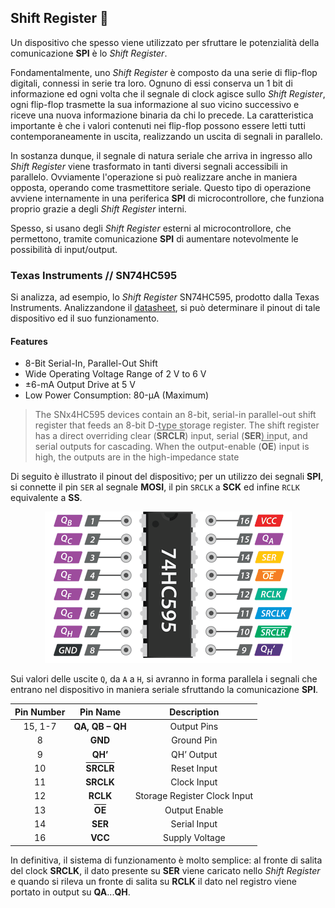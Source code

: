 ## Shift Register :twisted_rightwards_arrows:
Un dispositivo che spesso viene utilizzato per sfruttare le potenzialità della comunicazione **SPI** è lo *Shift Register*. 

Fondamentalmente, uno *Shift Register* è composto da una serie di flip-flop digitali, connessi in serie tra loro. Ognuno di essi conserva un 1 bit di informazione ed ogni volta che il segnale di clock agisce sullo *Shift Register*, ogni flip-flop trasmette la sua informazione al suo vicino successivo e riceve una nuova informazione binaria da chi lo precede. La caratteristica importante è che i valori contenuti nei flip-flop possono essere letti tutti contemporaneamente in uscita, realizzando un uscita di segnali in parallelo.

In sostanza dunque, il segnale di natura seriale che arriva in ingresso allo *Shift Register* viene trasformato in tanti diversi segnali accessibili in parallelo. Ovviamente l'operazione si può realizzare anche in maniera opposta, operando come trasmettitore seriale. Questo tipo di operazione avviene internamente in una periferica **SPI** di microcontrollore, che funziona proprio grazie a degli *Shift Register* interni. 

Spesso, si usano degli *Shift Register* esterni al microcontrollore, che permettono, tramite comunicazione **SPI** di aumentare notevolmente le possibilità di input/output.

### Texas Instruments // SN74HC595
Si analizza, ad esempio, lo *Shift Register* SN74HC595, prodotto dalla Texas Instruments. Analizzandone il [datasheet](docs/sn74hc595.pdf), si può determinare il pinout di tale dispositivo ed il suo funzionamento.

#### Features
* 8-Bit Serial-In, Parallel-Out Shift
* Wide Operating Voltage Range of 2 V to 6 V 
* ±6-mA Output Drive at 5 V
* Low Power Consumption: 80-μA (Maximum)
> The SNx4HC595 devices contain an 8-bit, serial-in parallel-out shift register that feeds an 8-bit D-type storage register. The shift register has a direct overriding clear (**<span style="text-decoration:overline">SRCLR</span>**) input, serial (**SER**) input, and serial outputs for cascading. When the output-enable (**<span style="text-decoration:overline">OE</span>**) input is high, the outputs are in the high-impedance state

Di seguito è illustrato il pinout del dispositivo; per un utilizzo dei segnali **SPI**, si connette il pin `SER` al segnale **MOSI**, il pin `SRCLK` a  **SCK** ed infine `RCLK` equivalente a **SS**.

<p align="center">
    <img src="img/Pinout-74HC595-Shift-Register.png">
</p>

Sui valori delle uscite `Q`, da `A` a `H`, si avranno in forma parallela i segnali che entrano nel dispositivo in maniera seriale sfruttando la comunicazione **SPI**.

|Pin Number |Pin Name|Description|
| :-:       |   :-:  |     :-:   |
|15, 1-7    |**QA, QB – QH** | Output Pins|
|8	|**GND**	|Ground Pin|
|9	|**QH’**	|QH’ Output|
|10	|**<span style="text-decoration:overline">SRCLR</span>**	|Reset Input|
|11	|**SRCLK**	|Clock Input|
|12	|**RCLK**	|Storage Register Clock Input|
|13	|**<span style="text-decoration:overline">OE</span>**	    |Output Enable|
|14	|**SER**	|Serial Input|
|16	|**VCC**	|Supply Voltage|

In definitiva, il sistema di funzionamento è molto semplice: al fronte di salita del clock **SRCLK**, il dato presente su **SER** viene caricato nello *Shift Register* e quando si rileva un fronte di salita su **RCLK** il dato nel registro viene portato in output su **QA**...**QH**.